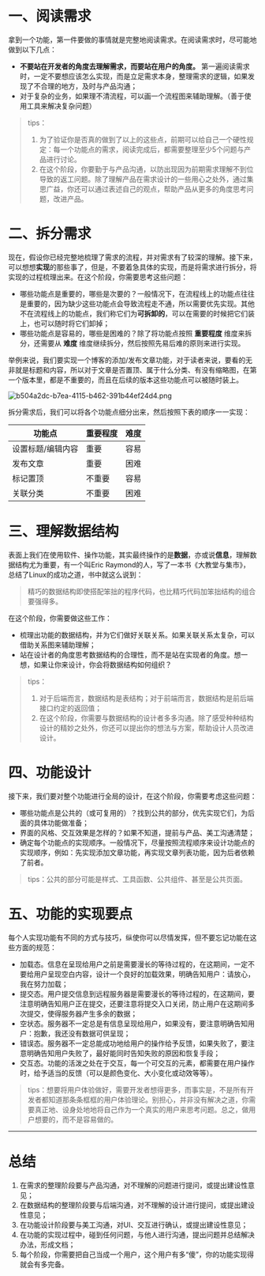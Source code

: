 # 一、阅读需求



拿到一个功能，第一件要做的事情就是完整地阅读需求。在阅读需求时，尽可能地做到以下几点：

- **不要站在开发者的角度去理解需求，而要站在用户的角度。** 第一遍阅读需求时，一定不要想应该怎么实现，而是立足需求本身，整理需求的逻辑，如果发现了不合理的地方，及时与产品沟通；
- 对于复杂的业务，如果理不清流程，可以画一个流程图来辅助理解。（善于使用工具来解决复杂问题）


> tips：
> 1. 为了验证你是否真的做到了以上的这些点，前期可以给自己一个硬性规定：每一个功能点的需求，阅读完成后，都需要整理至少5个问题与产品进行讨论。
> 2. 在这个阶段，你要勤于与产品沟通，以防出现因为前期需求理解不到位导致的返工问题。除了理解产品在需求设计的一些用心之处外，通过集思广益，你还可以通过表述自己的观点，帮助产品从更多的角度思考问题，改进产品。




# 二、拆分需求

现在，假设你已经完整地梳理了需求的流程，并对需求有了较深的理解。接下来，可以想想**实现**的那些事了，但是，不要着急具体的实现，而是将需求进行拆分，将实现的过程梳理出来。在这个阶段，你需要思考这些问题：

- 哪些功能点是重要的，哪些是次要的？一般情况下，在流程线上的功能点往往是重要的，因为缺少这些功能点会导致流程走不通，所以需要优先实现。其他不在流程线上的功能点，我们称它们为**可拆卸的**，可以在需要的时候把它们装上，也可以随时将它们卸掉；
- 哪些功能点是容易的，哪些是困难的？除了将功能点按照 **重要程度** 维度来拆分，还需要从 **难度** 维度继续拆分，然后按照先易后难的原则来进行实现。

举例来说，我们要实现一个博客的添加/发布文章功能，对于读者来说，要看的无非就是标题和内容，所以对于文章是否置顶、属于什么分类、有没有缩略图，在第一个版本里，都是不重要的，而且在后续的版本这些功能点可以被随时装上。


![b504a2dc-b7ea-4115-b462-391b44ef24d4.png](https://p3-juejin.byteimg.com/tos-cn-i-k3u1fbpfcp/b20674808a0f4f11993d9371408c4ee3~tplv-k3u1fbpfcp-watermark.image)

拆分需求后，我们可以将各个功能点细分出来，然后按照下表的顺序一一实现：

功能点 | 重要程度 | 难度
-- | -- | --
设置标题/编辑内容 | 重要 | 容易
发布文章 | 重要 | 困难
标记置顶 | 不重要 | 容易
关联分类 | 不重要 | 困难




# 三、理解数据结构

表面上我们在使用软件、操作功能，其实最终操作的是**数据**，亦或说**信息**，理解数据结构尤为重要，有一个叫Eric Raymond的人，写了一本书《大教堂与集市》，总结了Linux的成功之道，书中就这么说到：

> 精巧的数据结构即使搭配笨拙的程序代码，也比精巧代码加笨拙结构的组合要强得多。

在这个阶段，你需要做这些工作：

- 梳理出功能的数据结构，并为它们做好关联关系。如果关联关系太复杂，可以借助关系图来辅助理解；
- 站在设计者的角度思考数据结构的合理性，而不是站在实现者的角度。想一想，如果让你来设计，你会将数据结构如何组织？

> tips：
> 1. 对于后端而言，数据结构是表结构；对于前端而言，数据结构是前后端接口约定的返回值；
> 2. 在这个阶段，你需要与数据结构的设计者多多沟通。除了感受种种结构设计的精妙之处外，你还可以提出你的想法与方案，帮助设计人员改进设计。




# 四、功能设计

接下来，我们要对整个功能进行全局的设计，在这个阶段，你需要考虑这些问题：

- 哪些功能点是公共的（或可复用的）？找到公共的部分，优先实现它们，为后面的具体功能做准备；
- 界面的风格、交互效果是怎样的？如果不知道，提前与产品、美工沟通清楚；
- 确定每个功能点的实现顺序。一般情况下，尽量按照流程顺序来设计功能点的实现顺序，例如：先实现添加文章功能，再实现文章列表功能，因为后者依赖了前者。

> tips：公共的部分可能是样式、工具函数、公共组件、甚至是公共页面。



# 五、功能的实现要点

每个人实现功能有不同的方式与技巧，纵使你可以尽情发挥，但不要忘记功能在这些方面的规范：

- 加载态。信息在呈现给用户之前是需要漫长的等待过程的，在这期间，一定不要给用户呈现空白内容，设计一个良好的加载效果，明确告知用户：请放心，我在努力加载；
- 提交态。用户提交信息到远程服务器是需要漫长的等待过程的，在这期间，要注意明确告知用户正在提交，还要注意将提交入口关闭，防止用户在这期间多次提交，使得服务器产生多余的数据；
- 空状态。服务器不一定总是有信息呈现给用户，如果没有，要注意明确告知用户：抱歉，我还没有数据可供呈现；
- 错误态。服务器不一定总能成功地给用户的操作给予反馈，如果失败了，要注意明确告知用户失败了，最好能同时告知失败的原因和恢复手段；
- 交互态。功能的活泼之处在于交互，每一个可交互的元素，都需要在用户操作时，给予适当的反馈（可以是颜色变化、大小变化或动效等等）。


> tips：想要将用户体验做好，需要开发者想得更多，而事实是，不是所有开发者都知道那条条框框的用户体验理论。别担心，并非没有解决之道，你需要真正地、设身处地地将自己作为一个真实的用户来思考问题。总之，做用户想要的，而不是容易做的。



***




# 总结

1. 在需求的整理阶段要与产品沟通，对不理解的问题进行提问，或提出建设性意见；
2. 在数据结构的整理阶段要与后端沟通，对不理解的设计进行提问，或提出建设性意见；
3. 在功能设计阶段要与美工沟通，对UI、交互进行确认，或提出建设性意见；
4. 在功能的实现过程中，碰到任何问题，与他人进行沟通，提出问题并总结解决办法，形成文档；
5. 每个阶段，你需要把自己当成一个用户，这个用户有多“傻”，你的功能实现得就会有多完备。
